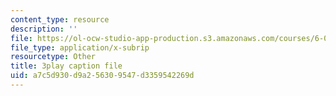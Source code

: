 ```yaml
---
content_type: resource
description: ''
file: https://ol-ocw-studio-app-production.s3.amazonaws.com/courses/6-006-introduction-to-algorithms-fall-2011/a7c5d930d9a256309547d3359542269d_CHvQ3q_gJ7E.vtt
file_type: application/x-subrip
resourcetype: Other
title: 3play caption file
uid: a7c5d930-d9a2-5630-9547-d3359542269d
---
```

